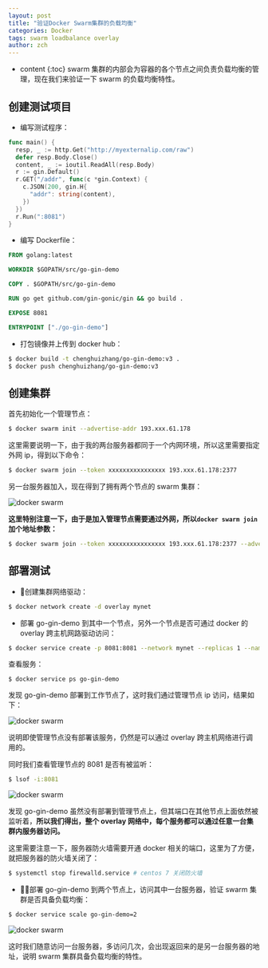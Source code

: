 ```yaml
---
layout: post
title: "验证Docker Swarm集群的负载均衡"
categories: Docker
tags: swarm loadbalance overlay
author: zch
---
```


* content
{:toc}
swarm 集群的内部会为容器的各个节点之间负责负载均衡的管理，现在我们来验证一下 swarm 的负载均衡特性。









## 创建测试项目

- 编写测试程序：

```go
func main() {
  resp, _ := http.Get("http://myexternalip.com/raw")
  defer resp.Body.Close()
  content, _ := ioutil.ReadAll(resp.Body)
  r := gin.Default()
  r.GET("/addr", func(c *gin.Context) {
    c.JSON(200, gin.H{
      "addr": string(content),
    })
  })
  r.Run(":8081")
}
```

- 编写 Dockerfile：

```dockerfile
FROM golang:latest

WORKDIR $GOPATH/src/go-gin-demo

COPY . $GOPATH/src/go-gin-demo

RUN go get github.com/gin-gonic/gin && go build .

EXPOSE 8081

ENTRYPOINT ["./go-gin-demo"]

```

- 打包镜像并上传到 docker hub：

```bash
$ docker build -t chenghuizhang/go-gin-demo:v3 .
$ docker push chenghuizhang/go-gin-demo:v3
```





## 创建集群

首先初始化一个管理节点：

```bash
$ docker swarm init --advertise-addr 193.xxx.61.178
```

这里需要说明一下，由于我的两台服务器都同于一个内网环境，所以这里需要指定外网 ip，得到以下命令：

```bash
$ docker swarm join --token xxxxxxxxxxxxxxxx 193.xxx.61.178:2377
```

另一台服务器加入，现在得到了拥有两个节点的 swarm 集群：

![docker swarm](https://raw.githubusercontent.com/objcoding/objcoding.github.io/master/images/swarm9.png)

**这里特别注意一下，由于是加入管理节点需要通过外网，所以`docker swarm join`加个地址参数：**

```bash
$ docker swarm join --token xxxxxxxxxxxxxxxx 193.xxx.61.178:2377 --advertise-addr 111.xxx.254.127
```





## 部署测试

- 创建集群网络驱动：

```bash
$ docker network create -d overlay mynet
```

- 部署 go-gin-demo 到其中一个节点，另外一个节点是否可通过 docker 的 overlay 跨主机网路驱动访问：

```bash
$ docker service create -p 8081:8081 --network mynet --replicas 1 --name go-gin-demo chenghuizhang/go-gin-demo:v3
```

查看服务：

```
$ docker service ps go-gin-demo 
```

发现 go-gin-demo 部署到工作节点了，这时我们通过管理节点 ip 访问，结果如下：

![docker swarm](https://raw.githubusercontent.com/objcoding/objcoding.github.io/master/images/swarm10.png)

说明即使管理节点没有部署该服务，仍然是可以通过 overlay 跨主机网络进行调用的。

同时我们查看管理节点的 8081 是否有被监听：

```bash
$ lsof -i:8081
```

![docker swarm](https://raw.githubusercontent.com/objcoding/objcoding.github.io/master/images/d_network8.png)

发现 go-gin-demo 虽然没有部署到管理节点上，但其端口在其他节点上面依然被监听着，**所以我们得出，整个 overlay 网络中，每个服务都可以通过任意一台集群内服务器访问。**

这里需要注意一下，服务器防火墙需要开通 docker 相关的端口，这里为了方便，就把服务器的防火墙关闭了：

```bash
$ systemctl stop firewalld.service # centos 7 关闭防火墙
```

- 部署 go-gin-demo 到两个节点上，访问其中一台服务器，验证 swarm 集群是否具备负载均衡：

```bash
$ docker service scale go-gin-demo=2
```
![docker swarm](https://raw.githubusercontent.com/objcoding/objcoding.github.io/master/images/d_network7.png)

这时我们随意访问一台服务器，多访问几次，会出现返回来的是另一台服务器的地址，说明 swarm 集群具备负载均衡的特性。
